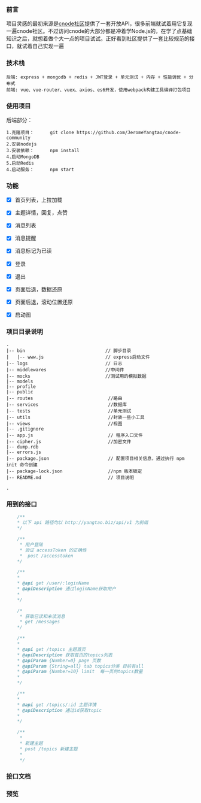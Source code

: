 ### 前言
项目灵感的最初来源是[cnode社区](https://cnodejs.org/)提供了一套开放API，很多前端就试着用它复现一遍cnode社区。不过访问cnode的大部分都是冲着学Node.js的，在学了点基础知识之后，就想着做个大一点的项目试试。正好看到社区提供了一套比较规范的接口，就试着自己实现一遍
### 技术栈
```
后端: express + mongodb + redis + JWT登录 + 单元测试 + 内存 + 性能调优 + 分布式 
前端: vue、vue-router、vuex、axios、es6开发，使用webpack构建工具编译打包项目 
```

### 使用项目
后端部分：
```
1.克隆项目：      git clone https://github.com/JeromeYangtao/cnode-community
2.安装nodejs
3.安装依赖：      npm install
4.启动MongoDB
5.启动Redis
4.启动服务：      npm start
```

### 功能
- [x] 首页列表，上拉加载
- [x] 主题详情，回复，点赞
- [x] 消息列表
- [x] 消息提醒
- [x] 消息标记为已读
- [x] 登录
- [x] 退出
- [x] 页面后退，数据还原
- [x] 页面后退，滚动位置还原
- [x] 启动图



### 项目目录说明
```
.
|-- bin                              // 脚步目录
|   |-- www.js                       // express启动文件
|-- logs                             // 日志
|-- middlewares                      //中间件
|-- mocks                            //测试用的模拟数据
|-- models                         
|-- profile
|-- public          
|-- routes                            //路由
|-- services                          //数据库
|-- tests                             //单元测试
|-- utils                             //封装一些小工具
|-- views                             //视图
|-- .gitignore
|-- app.js                            // 程序入口文件
|-- cipher.js                         //加密文件
|-- dump.rdb       
|-- errors.js
|-- package.json                      // 配置项目相关信息，通过执行 npm init 命令创建
|-- package-lock.json                 //npm 版本锁定
|-- README.md                         // 项目说明

.
```
### 用到的接口
```js
    /**
    * 以下 api 路径均以 http://yangtao.biz/api/v1 为前缀
    */

    /**
     * 用户登陆
     * 验证 accessToken 的正确性
     *  post /accesstoken 
    */

    /**
    *
    * @api get /user/:loginName
    * @apiDescription 通过loginName获取用户
    *
    */

    /*
     * 获取已读和未读消息
     * get /messages 
    */

    /**
    *
    * @api get /topics 主题首页
    * @apiDescription 获取首页的topics列表
    * @apiParam {Number=0} page 页数
    * @apiParam {String=all} tab topics分类 目前有all
    * @apiParam {Number=10} limit  每一页的topics数量
    *
    */

    /**
    *
    * @api get /topics/:id 主题详情
    * @apiDescription 通过id获取topic
    *
    */

    /**
     *
     * 新建主题
     * post /topics 新建主题
     *
     */
```
### 接口文档

### 预览


